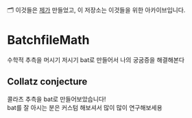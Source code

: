 🗂️ 이것들은 [제가](https://github.com/tvasuper) 만들었고, 이 저장소는 이것들을 위한 아카이브입니다.
# BatchfileMath
수학적 추측을 머시기 저시기 bat로 만들어서 나의 궁굼증을 해결해본다
## Collatz conjecture
콜라츠 추측을 bat로 만들어보았습니다!  
bat를 잘 아시는 분은 커스텀 해보셔서 많이 많이 연구해보세용
